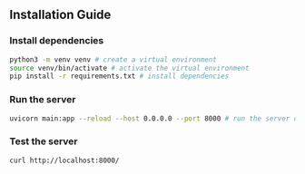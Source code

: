 ## Installation Guide

### Install dependencies

```bash
python3 -m venv venv # create a virtual environment
source venv/bin/activate # activate the virtual environment
pip install -r requirements.txt # install dependencies
```

### Run the server

```bash
uvicorn main:app --reload --host 0.0.0.0 --port 8000 # run the server on port 8000
```

### Test the server

```bash
curl http://localhost:8000/
```